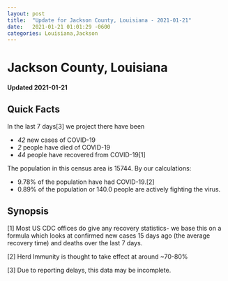 ```yaml
---
layout: post
title:  "Update for Jackson County, Louisiana - 2021-01-21"
date:   2021-01-21 01:01:29 -0600
categories: Louisiana,Jackson
---
```


# Jackson County, Louisiana
#### Updated 2021-01-21

## Quick Facts

In the last 7 days[3] we project there have been
- *42* new cases of COVID-19
- *2* people have died of COVID-19
- *44* people have recovered from COVID-19[1]

The population in this census area is 15744. By our calculations:
- 9.78% of the population have had COVID-19.[2]
- 0.89% of the population or 140.0 people are actively fighting the virus.

## Synopsis




[1] Most US CDC offices do give any recovery statistics- we base this on a formula which looks at confirmed new cases
15 days ago (the average recovery time) and deaths over the last 7 days.

[2] Herd Immunity is thought to take effect at around ~70-80%

[3] Due to reporting delays, this data may be incomplete.
 
    